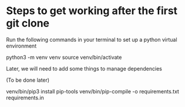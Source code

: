 # Steps to get working after the first git clone

Run the following commands in your terminal to set up a python virtual environment

python3 -m venv venv
source venv/bin/activate

Later, we will need to add some things to manage dependencies

(To be done later)

venv/bin/pip3 install pip-tools
venv/bin/pip-compile -o requirements.txt requirements.in
